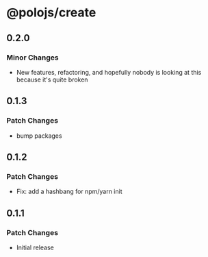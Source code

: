 # @polojs/create

## 0.2.0

### Minor Changes

- New features, refactoring, and hopefully nobody is looking at this because it's quite broken

## 0.1.3

### Patch Changes

- bump packages

## 0.1.2

### Patch Changes

- Fix: add a hashbang for npm/yarn init

## 0.1.1

### Patch Changes

- Initial release
